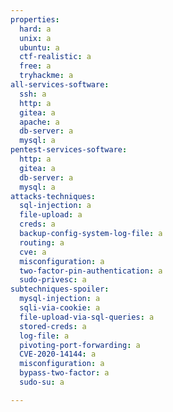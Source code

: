 ```yaml
---
properties:
  hard: a
  unix: a
  ubuntu: a
  ctf-realistic: a
  free: a
  tryhackme: a
all-services-software:
  ssh: a
  http: a
  gitea: a
  apache: a
  db-server: a
  mysql: a
pentest-services-software:
  http: a
  gitea: a
  db-server: a
  mysql: a
attacks-techniques:
  sql-injection: a
  file-upload: a
  creds: a
  backup-config-system-log-file: a
  routing: a
  cve: a
  misconfiguration: a
  two-factor-pin-authentication: a
  sudo-privesc: a
subtechniques-spoiler:
  mysql-injection: a
  sqli-via-cookie: a
  file-upload-via-sql-queries: a
  stored-creds: a
  log-file: a
  pivoting-port-forwarding: a
  CVE-2020-14144: a
  misconfiguration: a
  bypass-two-factor: a
  sudo-su: a

---
```

